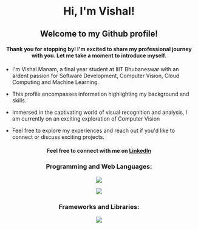 <h1 align="center">Hi, I'm Vishal!</h1>
<h2 align="center">Welcome to my Github profile!</h2>
<h4 align="center">Thank you for stopping by! I'm excited to share my professional journey with you. Let me take a moment to introduce myself.</h4>

- I'm Vishal Manam, a final year student at IIIT Bhubaneswar with an ardent passion for Software Development, Computer Vision, Cloud Computing and Machine Learning.

- This profile encompasses information highlighting my background and skills.

- Immersed in the captivating world of visual recognition and analysis, I am currently on an exciting exploration of Computer Vision

- Feel free to explore my experiences and reach out if you'd like to connect or discuss exciting projects.

<h4 align="center">Feel free to connect with me on <a href="https://www.linkedin.com/in/vishalmanam" target="blank">LinkedIn</a></h3>
<h3 align="center">Programming and Web Languages: </h3>
<p align="center"><a href="https://skillicons.dev"><img src="https://skillicons.dev/icons?i=c,cpp,py,html,css,js,react,php"/></a></p>
<p align="center"><a href="https://skillicons.dev"><img src="https://skillicons.dev/icons?i=c,cpp,py,html,css,bootstrap,js,react,php,mysql,aws,gcp,git,django"/></a></p>
<h3 align="center">Frameworks and Libraries: </h3>
<p align="center"><a href="https://skillicons.dev"><img src="https://skillicons.dev/icons?i=django,bootstrap,tkinter,react"/></a></p>
